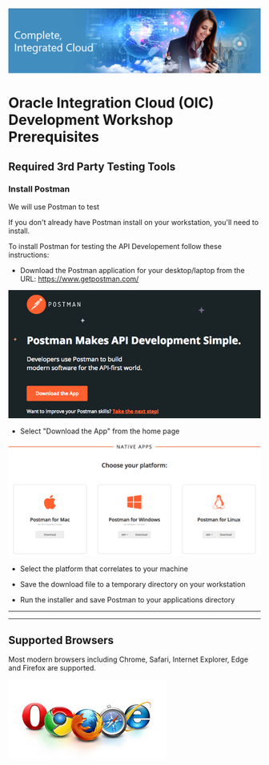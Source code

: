 <img class="float-right" src="images/j2c-logo.png">

# Oracle Integration Cloud (OIC) Development Workshop Prerequisites

## Required 3rd Party Testing Tools

### Install Postman

We will use Postman to test 

If you don't already have Postman install on your workstation, you'll need to install.

To install Postman for testing the API Developement follow these instructions:

- Download the Postman application for your desktop/laptop from the URL:
<https://www.getpostman.com/>

![](images/studentguide/postmanImage01.png)

- Select "Download the App" from the home page

![](images/studentguide/postmanImage02.png)

-  Select the platform that correlates to your machine

- Save the download file to a temporary directory on your workstation

- Run the installer and save Postman to your applications directory


---

---

## Supported Browsers

Most modern browsers including Chrome, Safari, Internet Explorer, Edge and Firefox are supported.

![](images/browsers.jpeg)
